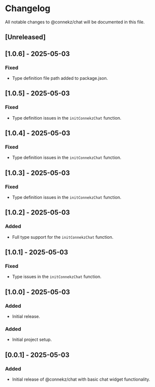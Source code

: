 # Changelog

All notable changes to @connekz/chat will be documented in this file.

## [Unreleased]

## [1.0.6] - 2025-05-03
### Fixed
- Type definition file path added to package.json. 


## [1.0.5] - 2025-05-03
### Fixed
- Type definition issues in the `initConnekzChat` function. 


## [1.0.4] - 2025-05-03
### Fixed
- Type definition issues in the `initConnekzChat` function. 


## [1.0.3] - 2025-05-03
### Fixed
- Type definition issues in the `initConnekzChat` function. 


## [1.0.2] - 2025-05-03
### Added
- Full type support for the `initConnekzChat` function. 


## [1.0.1] - 2025-05-03
### Fixed
- Type issues in the `initConnekzChat` function.


## [1.0.0] - 2025-05-03
### Added
- Initial release.

### Added
- Initial project setup.

## [0.0.1] - 2025-05-03
### Added
- Initial release of @connekz/chat with basic chat widget functionality.
